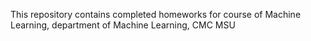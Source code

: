 This repository contains completed homeworks for course of Machine Learning, department of Machine Learning, CMC MSU
